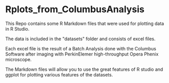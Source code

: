 # Rplots_from_ColumbusAnalysis

This Repo contains some R Markdown files that were used for plotting data in R Studio. 

The data is included in the "datasets" folder and consists of excel files. 

Each excel file is the result of a Batch Analysis done with the Columbus Software after imaging with PerkinElemer high-throughput Opera Phenix microscope.

The Markdown files will allow you to use the great features of R studio and ggplot for plotting various features of the datasets.

